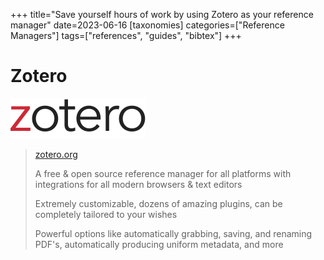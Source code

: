+++
title="Save yourself hours of work by using Zotero as your reference manager" 
date=2023-06-16
[taxonomies]
categories=["Reference Managers"]
tags=["references", "guides", "bibtex"]
+++

<!-- more -->
# Zotero
![zotero logo](logo.svg)

> [zotero.org](https://zotero.org/) 
> 
> A free & open source reference manager for all platforms with integrations for all modern browsers & text editors
>
> Extremely customizable, dozens of amazing plugins, can be completely tailored to your wishes
> 
> Powerful options like automatically grabbing, saving, and renaming PDF's, automatically producing uniform metadata, and more
> 